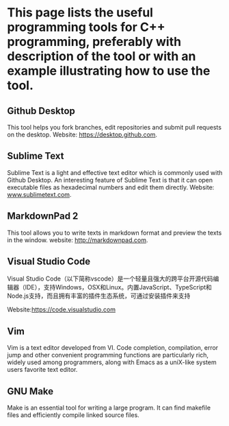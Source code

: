 # This page lists the useful programming tools for C++ programming, preferably with description of the tool or with an example illustrating how to use the tool. 

## Github Desktop
This tool helps you fork branches, edit repositories and submit pull requests on the desktop.
Website: https://desktop.github.com.

## Sublime Text
Sublime Text is a light and effective text editor which is commonly used with Github Desktop.
An interesting feature of Sublime Text is that it can open executable files as hexadecimal numbers and edit them directly.
Website: www.sublimetext.com.

## MarkdownPad 2
This tool allows you to write texts in markdown format and preview the texts in the window.
website: http://markdownpad.com.

## Visual Studio Code

Visual Studio Code（以下简称vscode）是一个轻量且强大的跨平台开源代码编辑器（IDE），支持Windows，OSX和Linux。内置JavaScript、TypeScript和Node.js支持，而且拥有丰富的插件生态系统，可通过安装插件来支持 

Website:https://code.visualstudio.com

## Vim
Vim is a text editor developed from VI. Code completion, compilation, error jump and other convenient programming functions are particularly rich, widely used among programmers, along with Emacs as a uniX-like system users favorite text editor.

## GNU Make
Make is an essential tool for writing a large program. It can find makefile files and efficiently compile linked source files.
